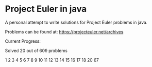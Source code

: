 # Project Euler in java

A personal attempt to write solutions for Project Euler problems in java.

Problems can be found at: https://projecteuler.net/archives

Current Progress:

Solved 20 out of 609 problems

1
2
3
4
5
6
7
8
9
10
11
12
13
14
15
16
17
18
20
67
